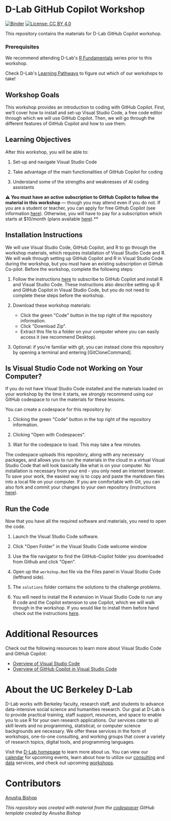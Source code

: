 # D-Lab GitHub Copilot Workshop

[![Binder](https://mybinder.org/badge_logo.svg)](BINDER_LINK_HERE)
[![License: CC BY 4.0](https://img.shields.io/badge/License-CC_BY_4.0-lightgrey.svg)](https://creativecommons.org/licenses/by/4.0/)

This repository contains the materials for D-Lab GitHub Copilot workshop. 

### Prerequisites
We recommend attending D-Lab's [R
Fundamentals](https://github.com/dlab-berkeley/R-Fundamentals) series
prior to this workshop.

Check D-Lab's [Learning Pathways](https://dlab-berkeley.github.io/dlab-workshops/python_path.html) to figure out which of our workshops to take!

## Workshop Goals

This workshop provides an introduction to coding with GitHub Copilot. First, we’ll cover how to install and set-up Visual Studio Code, a free code editor through which we will use GitHub Copilot. Then, we will go through the different features of GitHub Copilot and how to use them. 

## Learning Objectives

After this workshop, you will be able to:

1.  Set-up and navigate Visual Studio Code
   
2.  Take advantage of the main functionalities of GitHub Copilot for coding
   
3.  Understand some of the strengths and weaknesses of AI coding assistants

**⚠️ You must have an active subscription to GitHub Copilot to follow the material in this workshop** &mdash; though you may attend even if you do not. If you are a student or teacher, you can apply for free Github Copilot (see information [here](LINK)). Otherwise, you will have to pay for a subscription which starts at $10/month (plans available [here](https://github.com/features/copilot/plans)).**

## Installation Instructions

We will use Visual Studio Code, GitHub Copilot, and R to go through the workshop materials, which requires installation of Visual Studio Code and R. We will walk through setting up GitHub Copilot and R in Visual Studio Code during the workshop, but you must have an existing subscription ot GitHub Co-pilot. Before the workshop, complete the following steps:

1. Follow the instructions [here](LINK) to subscribe to GitHub Copilot and install R and Visual Studio Code. These instructions also describe setting up R and GitHub Copilot in Visual Studio Code, but you do not need to complete these steps before the workshop.
   
2. Download these workshop materials:
    * Click the green "Code" button in the top right of the repository information.
    * Click "Download Zip".
    * Extract this file to a folder on your computer where you can easily access it (we recommend Desktop).
  
3. Optional: if you’re familiar with git, you can instead clone this repository by opening a terminal and entering [GitCloneCommand].

## Is Visual Studio Code not Working on Your Computer?

If you do not have Visual Studio Code installed and the materials loaded on your
workshop by the time it starts, we *strongly* recommend using our GitHub codespace to run the materials for these lessons. 

You can create a codespace for this repository by:
1. Clicking the green "Code" button in the top right of the repository information.
   
2. Clicking "Open with Codespaces".
   
3. Wait for the codespace to load. This may take a few minutes.

The codespace uploads this repository, along with any necessary packages, and
allows you to run the materials in the cloud in a virtual Visual Studio Code that will look basically like what is on your computer.
No installation is necessary from your end - you only need an internet browser. To save your work, the easiest way is to copy and paste
the markdown files into a local file on your computer. If you are comfortable with Git, you can also fork and commit your changes to your own repository (instructions [here](LINK)).

## Run the Code

Now that you have all the required software and materials, you need to open the code.

1.  Launch the Visual Studio Code software.
   
2.  Click "Open Folder" in the Visual Studio Code welcome window
   
3.  Use the file navigator to find the GitHub-Copilot folder you downloaded from Github and click "Open".
   
4.  Open up the `workshop.Rmd` file via the Files panel in Visual Studio Code (lefthand side).
   
5.  The `solutions` folder contains the solutions to the challenge problems.
   
6.  You will need to install the R extension in Visual Studio Code to run any R code and the Copilot extension to use Copilot, which we will walk through in the workshop. If you would like to install them before hand check out the instructions [here](LINK).

# Additional Resources

Check out the following resources to learn more about Visual Studio Code and GitHub Copilot:

* [Overview of Visual Studio Code](https://code.visualstudio.com/docs)
* [Overview of GitHub Copilot in Visual Studio Code](https://code.visualstudio.com/docs/copilot/overview)


# About the UC Berkeley D-Lab

D-Lab works with Berkeley faculty, research staff, and students to advance data-intensive social science and humanities research. Our goal at D-Lab is to provide practical training, staff support, resources, and space to enable you to use R for your own research applications. Our services cater to all skill levels and no programming, statistical, or computer science backgrounds are necessary. We offer these services in the form of workshops, one-to-one consulting, and working groups that cover a variety of research topics, digital tools, and programming languages.  

Visit the [D-Lab homepage](https://dlab.berkeley.edu/) to learn more about us. You can view our [calendar](https://dlab.berkeley.edu/events/calendar) for upcoming events, learn about how to utilize our [consulting](https://dlab.berkeley.edu/consulting) and [data](https://dlab.berkeley.edu/data) services, and check out upcoming [workshops](https://dlab.berkeley.edu/events/workshops).

# Contributors

[Anusha Bishop](https://anushapb.github.io/)

*This repository was created with material from the [codespacer](https://github.com/AnushaPB/codespacer/tree/main) GitHub template created by Anusha Bishop*
